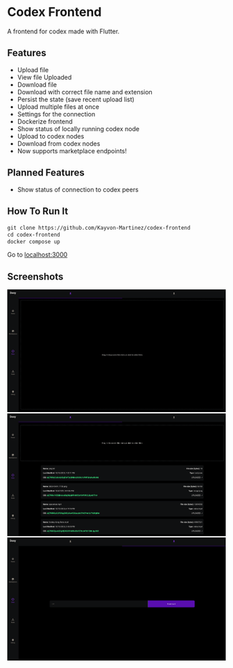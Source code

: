 # Codex Frontend

A frontend for codex made with Flutter.

## Features

- Upload file
- View file Uploaded
- Download file
- Download with correct file name and extension
- Persist the state (save recent upload list)
- Upload multiple files at once
- Settings for the connection
- Dockerize frontend
- Show status of locally running codex node
- Upload to codex nodes
- Download from codex nodes
- Now supports marketplace endpoints!

## Planned Features

- Show status of connection to codex peers

## How To Run It

```console
git clone https://github.com/Kayvon-Martinez/codex-frontend
cd codex-frontend
docker compose up
```

Go to [localhost:3000](http://localhost:3000)

## Screenshots

![Data page: Upload](https://github.com/Kayvon-Martinez/codex-frontend/blob/master/screenshots/upload-page.png)
![Data page: Upload (with uploads)](https://github.com/Kayvon-Martinez/codex-frontend/blob/master/screenshots/upload-page-uploads.png)
![Data page: Download](https://github.com/Kayvon-Martinez/codex-frontend/blob/master/screenshots/download-page.png)
